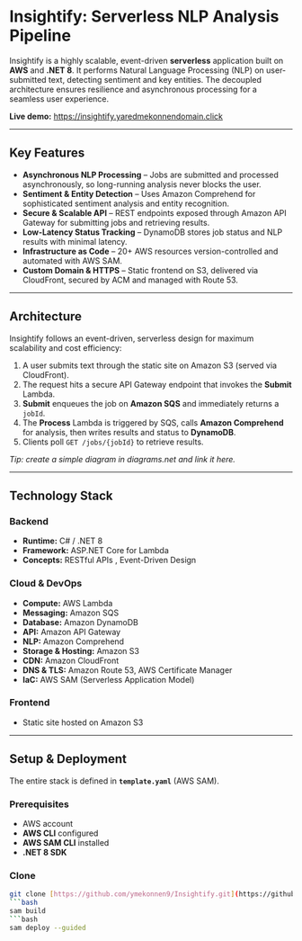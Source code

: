 # Insightify: Serverless NLP Analysis Pipeline

Insightify is a highly scalable, event-driven **serverless** application built on **AWS** and **.NET 8**. It performs Natural Language Processing (NLP) on user-submitted text, detecting sentiment and key entities. The decoupled architecture ensures resilience and asynchronous processing for a seamless user experience.

**Live demo:** <https://insightify.yaredmekonnendomain.click> 

---

## Key Features

-   **Asynchronous NLP Processing** – Jobs are submitted and processed asynchronously, so long-running analysis never blocks the user.
-   **Sentiment & Entity Detection** – Uses Amazon Comprehend for sophisticated sentiment analysis and entity recognition.
-   **Secure & Scalable API** – REST endpoints exposed through Amazon API Gateway for submitting jobs and retrieving results.
-   **Low-Latency Status Tracking** – DynamoDB stores job status and NLP results with minimal latency.
-   **Infrastructure as Code** – 20+ AWS resources version-controlled and automated with AWS SAM.
-   **Custom Domain & HTTPS** – Static frontend on S3, delivered via CloudFront, secured by ACM and managed with Route 53.

---

## Architecture

Insightify follows an event-driven, serverless design for maximum scalability and cost efficiency:

1.  A user submits text through the static site on Amazon S3 (served via CloudFront).
2.  The request hits a secure API Gateway endpoint that invokes the **Submit** Lambda.
3.  **Submit** enqueues the job on **Amazon SQS** and immediately returns a `jobId`.
4.  The **Process** Lambda is triggered by SQS, calls **Amazon Comprehend** for analysis, then writes results and status to **DynamoDB**.
5.  Clients poll `GET /jobs/{jobId}` to retrieve results.

*Tip: create a simple diagram in diagrams.net and link it here.*

---

## Technology Stack

### Backend
-   **Runtime:** C# / .NET 8 
-   **Framework:** ASP.NET Core for Lambda 
-   **Concepts:** RESTful APIs , Event-Driven Design 

### Cloud & DevOps
-   **Compute:** AWS Lambda 
-   **Messaging:** Amazon SQS 
-   **Database:** Amazon DynamoDB 
-   **API:** Amazon API Gateway 
-   **NLP:** Amazon Comprehend 
-   **Storage & Hosting:** Amazon S3 
-   **CDN:** Amazon CloudFront 
-   **DNS & TLS:** Amazon Route 53, AWS Certificate Manager 
-   **IaC:** AWS SAM (Serverless Application Model)

### Frontend
-   Static site hosted on Amazon S3 

---

## Setup & Deployment

The entire stack is defined in **`template.yaml`** (AWS SAM).

### Prerequisites

-   AWS account
-   **AWS CLI** configured
-   **AWS SAM CLI** installed
-   **.NET 8 SDK** 

### Clone

```bash
git clone [https://github.com/ymekonnen9/Insightify.git](https://github.com/ymekonnen9/Insightify.git)
```bash
sam build
```bash
sam deploy --guided
